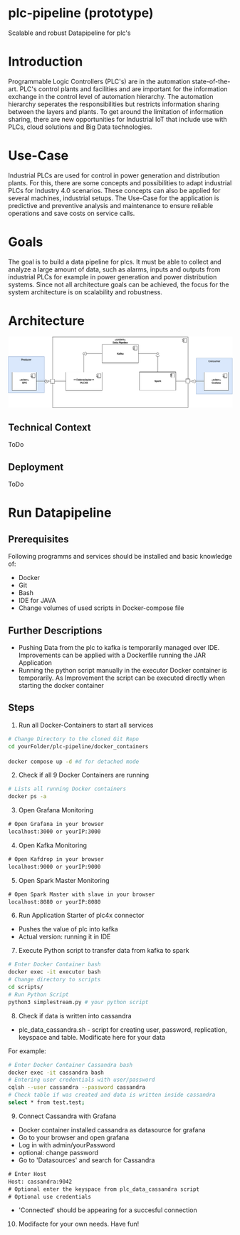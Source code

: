 # plc-pipeline (prototype)
Scalable and robust Datapipeline for plc's
# Introduction 
Programmable Logic Controllers (PLC's) are in the automation state-of-the-art. PLC's control plants and facilities and are important for the information exchange in the control level of automation hierarchy. The automation hierarchy seperates the responsibilities but restricts information sharing between the layers and plants. To get around the limitation of information sharing, there are new opportunities for Industrial IoT that include use with PLCs, cloud solutions and Big Data technologies. 

# Use-Case
Industrial PLCs are used for control in power generation and distribution plants. For this, there are some concepts and possibilities to adapt industrial PLCs for Industry 4.0 scenarios. These concepts can also be applied for several machines, industrial setups.
The Use-Case for the application is predictive and preventive analysis and maintenance to ensure reliable operations and save costs on service calls.

# Goals
The goal is to build a data pipeline for plcs. It must be able to collect and analyze a large amount of data, such as alarms, inputs and outputs from industrial PLCs for example in power generation and power distribution systems. Since not all architecture goals can be achieved, the focus for the system architecture is on scalability and robustness.

# Architecture
![Architecture](BA-GrobArchitektur.drawio.png)

## Technical Context
ToDo

## Deployment
ToDo

# Run Datapipeline
## Prerequisites
Following programms and services should be installed and basic knowledge of:
- Docker
- Git
- Bash
- IDE for JAVA
- Change volumes of used scripts in Docker-compose file
  
## Further Descriptions
- Pushing Data from the plc to kafka is temporarily managed over IDE. Improvements can be applied with a Dockerfile running the JAR Application
- Running the python script manually in the executor Docker container is temporarily. As Improvement the script can be executed directly when starting the docker container


## Steps
1. Run all Docker-Containers to start all services
```sh
# Change Directory to the cloned Git Repo
cd yourFolder/plc-pipeline/docker_containers

docker compose up -d #d for detached mode
```
2. Check if all 9 Docker Containers are running

```sh
# Lists all running Docker containers
docker ps -a
```
3. Open Grafana Monitoring
```txt
# Open Grafana in your browser
localhost:3000 or yourIP:3000
```
4. Open Kafka Monitoring
```txt
# Open Kafdrop in your browser
localhost:9000 or yourIP:9000
```
5. Open Spark Master Monitoring
```txt
# Open Spark Master with slave in your browser
localhost:8080 or yourIP:8080
```
6. Run Application Starter of plc4x connector
- Pushes the value of plc into kafka 
- Actual version: running it in IDE
7. Execute Python script to transfer data from kafka to spark
```sh
# Enter Docker Container bash
docker exec -it executor bash
# Change directory to scripts
cd scripts/
# Run Python Script
python3 simplestream.py # your python script
```
8. Check if data is written into cassandra
- plc_data_cassandra.sh - script for creating user, password, replication, keyspace and table. Modificate here for your data

For example:
```sh
# Enter Docker Container Cassandra bash
docker exec -it cassandra bash
# Entering user credentials with user/password 
cqlsh --user cassandra --password cassandra
# Check table if was created and data is written inside cassandra
select * from test.test;
```
9. Connect Cassandra with Grafana
- Docker container installed cassandra as datasource for grafana
- Go to your browser and open grafana
- Log in with admin/yourPassword
- optional: change password
- Go to 'Datasources' and search for Cassandra
```txt
# Enter Host
Host: cassandra:9042
# Optional enter the keyspace from plc_data_cassandra script
# Optional use credentials
```
- 'Connected' should be appearing for a succesful connection

10. Modifacte for your own needs. Have fun!
